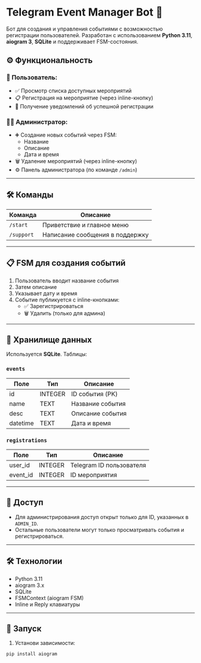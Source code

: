 # Telegram Event Manager Bot 🤖

Бот для создания и управления событиями с возможностью регистрации пользователей. Разработан с использованием **Python 3.11**, **aiogram 3**, **SQLite** и поддерживает FSM-состояния.

## ⚙️ Функциональность

### 👤 Пользователь:
- ✅ Просмотр списка доступных мероприятий
- 📋 Регистрация на мероприятие (через inline-кнопку)
- 📨 Получение уведомлений об успешной регистрации

### 👨‍💼 Администратор:
- ➕ Создание новых событий через FSM:
  - Название
  - Описание
  - Дата и время
- 🗑 Удаление мероприятий (через inline-кнопку)
- ⚙️ Панель администратора (по команде `/admin`)

---

## 🛠 Команды

| Команда | Описание |
|--------|----------|
| `/start` | Приветствие и главное меню |
| `/support` | Написание сообщения в поддержку |

---

## 📋 FSM для создания событий

1. Пользователь вводит название события
2. Затем описание
3. Указывает дату и время
4. Событие публикуется с inline-кнопками:
   - ✅ Зарегистрироваться
   - 🗑 Удалить (только для админа)

---

## 💾 Хранилище данных

Используется **SQLite**. Таблицы:

### `events`
| Поле      | Тип     | Описание             |
|-----------|---------|----------------------|
| id        | INTEGER | ID события (PK)      |
| name      | TEXT    | Название события     |
| desc      | TEXT    | Описание события     |
| datetime  | TEXT    | Дата и время         |

### `registrations`
| Поле      | Тип     | Описание                    |
|-----------|---------|-----------------------------|
| user_id   | INTEGER | Telegram ID пользователя    |
| event_id  | INTEGER | ID мероприятия              |

---

## 🔐 Доступ

- Для администрирования доступ открыт только для ID, указанных в `ADMIN_ID`.
- Остальные пользователи могут только просматривать события и регистрироваться.

---

## 🛠 Технологии

- Python 3.11
- aiogram 3.x
- SQLite
- FSMContext (aiogram FSM)
- Inline и Reply клавиатуры

---

## 🚀 Запуск

1. Установи зависимости:

```bash
pip install aiogram
